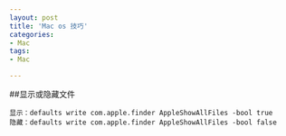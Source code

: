 ```yaml
---
layout: post
title: 'Mac os 技巧'
categories:
- Mac
tags:
- Mac

---
```


##显示或隐藏文件
```console
显示：defaults write com.apple.finder AppleShowAllFiles -bool true
隐藏：defaults write com.apple.finder AppleShowAllFiles -bool false 
```